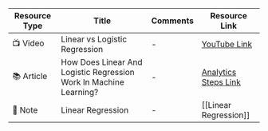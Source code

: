| Resource Type | Title | Comments | Resource Link |
|---------------|-------|----------|---------------|
| 📺 Video      | Linear vs Logistic Regression | - | [YouTube Link](https://www.youtube.com/watch?v=OCwZyYH14uw&list=PLasd6OSjN2oK4nLzXk7isXA9IjBKB4hdB&index=8&t=838s) |
| 📚 Article    | How Does Linear And Logistic Regression Work In Machine Learning? | - | [Analytics Steps Link](https://www.analyticssteps.com/blogs/how-does-linear-and-logistic-regression-work-machine-learning) |
| 🔗 Note        | Linear Regression | - | [[Linear Regression]] |
